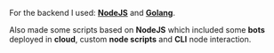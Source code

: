 For the backend I used: **<a href='https://nodejs.org/' target='_blank' rel='noopener'>NodeJS</a>** and **<a href='https://golang.org/' target='_blank' rel='noopener'>Golang</a>**.

Also made some scripts based on **NodeJS** which included some **bots** deployed in **cloud**, custom **node scripts** and **CLI** node interaction.

